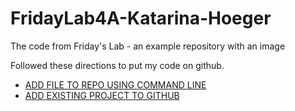 # FridayLab4A-Katarina-Hoeger
The code from Friday's Lab - an example repository with an image

Followed these directions to put my code on github.
- [ADD FILE TO REPO USING COMMAND LINE](https://docs.github.com/en/free-pro-team@latest/github/managing-files-in-a-repository/adding-a-file-to-a-repository-using-the-command-line)
- [ADD EXISTING PROJECT TO GITHUB](https://docs.github.com/en/free-pro-team@latest/github/importing-your-projects-to-github/adding-an-existing-project-to-github-using-the-command-line)
